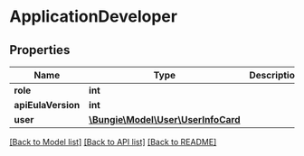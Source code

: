 # ApplicationDeveloper

## Properties
Name | Type | Description | Notes
------------ | ------------- | ------------- | -------------
**role** | **int** |  | [optional] 
**apiEulaVersion** | **int** |  | [optional] 
**user** | [**\Bungie\Model\User\UserInfoCard**](UserInfoCard.md) |  | [optional] 

[[Back to Model list]](../README.md#documentation-for-models) [[Back to API list]](../README.md#documentation-for-api-endpoints) [[Back to README]](../README.md)


